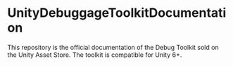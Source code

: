 # UnityDebuggageToolkitDocumentation
This repository is the official documentation of the Debug Toolkit sold on the Unity Asset Store. 
The toolkit is compatible for Unity 6+.
